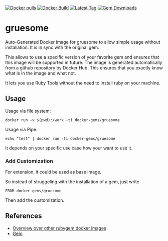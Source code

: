 [![Docker pulls](https://img.shields.io/docker/pulls/rubygem/gruesome.svg)](https://hub.docker.com/r/rubygem/gruesome/)
[![Docker Build](https://img.shields.io/docker/automated/rubygem/gruesome.svg)](https://hub.docker.com/r/rubygem/gruesome/)
[![Latest Tag](https://img.shields.io/github/tag/docker-rubygem/gruesome.svg)](https://hub.docker.com/r/rubygem/gruesome/)
[![Gem Downloads](https://img.shields.io/gem/dt/gruesome.svg)](https://rubygems.org/gems/gruesome/)
# gruesome

Auto-Generated Docker image for gruesome to allow simple usage without installation.
It is in sync with the original gem.

This allows to use a specific version of your favorite gem and ensures that this image will be supported in future.
The image is generated automatically from a github repository by Docker Hub.
This ensures that you exactly know what is in the image and what not.

It lets you use Ruby Tools without the need to install ruby on your machine.

## Usage

Usage via file system:

`docker run -v $(pwd):/work -ti docker-gems/gruesome`

Usage via Pipe:

`echo "test" | docker run -ti docker-gems/gruesome`

It depends on your specific use case how your want to use it.

### Add Customization

For extension, it could be used as base image.

So instead of struggeling with the installation of a gem, just write

`FROM docker-gems/gruesome`

Then add the customization.

## References

 - [Overview over other rubygem docker images](https://github.com/thinkbot/docker-rubygem)
 - [Gem](https://rubygems.org/gems/gruesome/)
